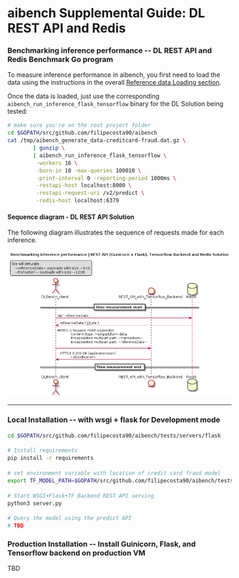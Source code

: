 # aibench Supplemental Guide: DL REST API and Redis


### Benchmarking inference performance -- DL REST API and Redis Benchmark Go program

To measure inference performance in aibench, you first need to load
the data using the instructions in the overall [Reference data Loading section](https://github.com/filipecosta90/aibench#reference-data-loading). 

Once the data is loaded,
just use the corresponding `aibench_run_inference_flask_tensorflow` binary for the DL Solution
being tested:

```bash
# make sure you're on the root project folder
cd $GOPATH/src/github.com/filipecosta90/aibench
cat /tmp/aibench_generate_data-creditcard-fraud.dat.gz \
        | gunzip \
        | aibench_run_inference_flask_tensorflow \
         -workers 16 \
         -burn-in 10 -max-queries 100010 \
         -print-interval 0 -reporting-period 1000ms \
         -restapi-host localhost:8000 \
         -restapi-request-uri /v2/predict \
         -redis-host localhost:6379
```


#### Sequence diagram - DL REST API Solution

The following diagram illustrates the sequence of requests made for each inference.

![Sequence diagram - DL REST API Solution][aibench_client_restapi]

[aibench_client_restapi]: ./aibench_client_restapi.png

---

### Local Installation -- with wsgi + flask for Development mode

```bash
cd $GOPATH/src/github.com/filipecosta90/aibench/tests/servers/flask

# Install requirements
pip install -r requirements

# set environment variable with location of credit card fraud model
export TF_MODEL_PATH=$GOPATH/src/github.com/filipecosta90/aibench/tests/models/tensorflow/creditcardfraud.pb

# Start WSGI+Flask+TF Backend REST API serving
python3 server.py

# Query the model using the predict API
# TBD
```

### Production Installation -- Install Guinicorn, Flask, and Tensorflow backend on production VM

TBD
